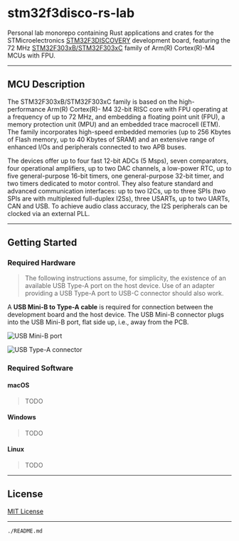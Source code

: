 # stm32f3disco-rs-lab

Personal lab monorepo containing Rust applications and crates for the STMicroelectronics
[STM32F3DISCOVERY](https://www.st.com/en/evaluation-tools/stm32f3discovery.html) development board,
featuring the 72 MHz [STM32F303xB/STM32F303xC](https://www.st.com/resource/en/datasheet/stm32f303vc.pdf)
family of Arm(R) Cortex(R)-M4 MCUs with FPU.

---

## MCU Description

The STM32F303xB/STM32F303xC family is based on the high-performance Arm(R) Cortex(R)-
M4 32-bit RISC core with FPU operating at a frequency of up to 72 MHz, and embedding a
floating point unit (FPU), a memory protection unit (MPU) and an embedded trace macrocell
(ETM). The family incorporates high-speed embedded memories (up to 256 Kbytes of Flash
memory, up to 40 Kbytes of SRAM) and an extensive range of enhanced I/Os and
peripherals connected to two APB buses.

The devices offer up to four fast 12-bit ADCs (5 Msps), seven comparators, four operational
amplifiers, up to two DAC channels, a low-power RTC, up to five general-purpose 16-bit
timers, one general-purpose 32-bit timer, and two timers dedicated to motor control. They
also feature standard and advanced communication interfaces: up to two I2Cs, up to three
SPIs (two SPIs are with multiplexed full-duplex I2Ss), three USARTs, up to two UARTs, CAN
and USB. To achieve audio class accuracy, the I2S peripherals can be clocked via an
external PLL.

---

## Getting Started

### Required Hardware

>The following instructions assume, for simplicity, the existence of an available USB Type-A port on the host device. Use of an adapter providing a USB Type-A port to USB-C connector should also work.

A **USB Mini-B to Type-A cable** is required for connection between the development board and the host device. The USB Mini-B connector plugs into the USB Mini-B port, flat side up, i.e., away from the PCB.

![USB Mini-B port](https://upload.wikimedia.org/wikipedia/commons/thumb/e/ec/USB_Mini-B_receptacle.svg/134px-USB_Mini-B_receptacle.svg.png)

![USB Type-A connector](https://upload.wikimedia.org/wikipedia/commons/thumb/c/c5/USB_Type-A_receptacle_Black.svg/150px-USB_Type-A_receptacle_Black.svg.png)

### Required Software

#### macOS

>TODO

#### Windows

>TODO

#### Linux

>TODO

---

## License

[MIT License](https://spdx.org/licenses/MIT.html)

---

`./README.md`
